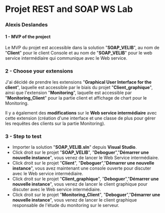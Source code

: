 # Projet REST and SOAP WS Lab

### Alexis Deslandes

#### 1 - MVP of the project

Le MVP du projet est accessible dans la solution "**SOAP_VELIB**",
au nom de "**Client**" pour le client Console et au nom de "**SOAP_VELIB**" pour le web
service intermédiaire qui communique avec le Web service.

### 2 - Choose your extensions

J'ai décidé de prendre les extensions "**Graphical User Interface for the client**",
laquelle est accessible par le biais du projet "**Client_graphique**", ainsi que
l'extension "**Monitoring**", laquelle est accessible par "**Monitoring_Client**"
pour la partie client et affichage de chart pour le Monitoring.

Il y a également des **modifications** sur le **Web service intermédiaire** avec cette extension
(création d'une interface et une classe de plus pour gérer les requêtes des clients
sur la partie Monitoring).

### 3 - Step to test

- Importer la solution "**SOAP_VELIB.sln**" depuis **Visual Studio**.
- Click droit sur le projet "**SOAP_VELIB**", "**Deboguer**","**Démarrer une nouvelle instance**",
vous venez de lancer le Web Service intermédiaire.
- Click droit sur le projet "**Client**", "**Deboguer**","**Démarrer une nouvelle instance**",
vous avez maintenant une console ouverte pour discuter avec le Web service intermédiaire.
- Click droit sur le projet "**Client_graphique**", "**Deboguer**","**Démarrer une nouvelle instance**", vous venez de lancer le client graphique pour discuter avec le Web service intermédiaire.
- Click droit sur le projet "**Monitoring_Client**", "**Deboguer**","**Démarrer une nouvelle instance**", vous venez de lancer le client graphique responsable de l'étude du monitoring sur le serveur.
